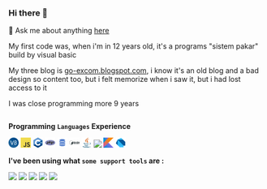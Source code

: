 ### Hi there 👋
💭 Ask me about anything [here](https://github.com/canducode/canducode/issues)

My first code was, when i'm in 12 years old, it's a programs "sistem pakar" build by visual basic

My three blog is [go-excom.blogspot.com](http://go-excom.blogspot.com/), i know it's an old blog and a bad design so content too, but i felt memorize when i saw it, but i had lost access to it

I was close programming more 9 years
```
```
**Programming `Languages` Experience**

<code><img height="20" src="https://raw.githubusercontent.com/github/explore/80688e429a7d4ef2fca1e82350fe8e3517d3494d/topics/visual-basic/visual-basic.png"></code>
<code><img height="20" src="https://raw.githubusercontent.com/github/explore/80688e429a7d4ef2fca1e82350fe8e3517d3494d/topics/javascript/javascript.png"></code>
<code><img height="20" src="https://raw.githubusercontent.com/github/explore/80688e429a7d4ef2fca1e82350fe8e3517d3494d/topics/cpp/cpp.png"></code>
[<code><img height="20" src="https://raw.githubusercontent.com/github/explore/5c058a388828bb5fde0bcafd4bc867b5bb3f26f3/topics/php/php.png"></code>](https://www.php.net/manual/en/)
<code><img height="20" src="https://raw.githubusercontent.com/github/explore/80688e429a7d4ef2fca1e82350fe8e3517d3494d/topics/sql/sql.png"></code>
<code><img height="20" src="https://raw.githubusercontent.com/github/explore/80688e429a7d4ef2fca1e82350fe8e3517d3494d/topics/bash/bash.png"></code>
<code><img height="20" src="https://raw.githubusercontent.com/github/explore/80688e429a7d4ef2fca1e82350fe8e3517d3494d/topics/java/java.png"></code>
[<code><img height="20" src="https://c.mql5.com/i/mql5-logo.png"></code>](https://www.mql5.com/en)
[<code><img height="20" src="https://raw.githubusercontent.com/github/explore/80688e429a7d4ef2fca1e82350fe8e3517d3494d/topics/kotlin/kotlin.png"></code>](https://kotlinlang.org/)
[<code><img height="20" src="https://raw.githubusercontent.com/github/explore/80688e429a7d4ef2fca1e82350fe8e3517d3494d/topics/dart/dart.png"></code>](https://dart.dev/)

**I've been using what `some support tools` are :**

[<code><img height="20" src="https://upload.wikimedia.org/wikipedia/commons/thumb/9/92/Android_Studio_Trademark.svg/256px-Android_Studio_Trademark.svg.png"></code>](https://developer.android.com/studio)
<code><img height="20" src="https://upload.wikimedia.org/wikipedia/commons/thumb/9/9a/Visual_Studio_Code_1.35_icon.svg/64px-Visual_Studio_Code_1.35_icon.svg.png"></code>
<code><img height="20" src="https://upload.wikimedia.org/wikipedia/commons/thumb/3/33/Figma-logo.svg/64px-Figma-logo.svg.png"></code>
[<code><img height="20" src="https://lh3.googleusercontent.com/-arbj6BdJBqg/XSyXBCI-XZI/AAAAAAADCVY/TKZUj5MehKEnQoge1Ms_cqAKMMxenHaAACMYCGAYYCw/s400/drawlogo128.png"></code>](https://github.com/canducode/canducode/issues)
[<code><img height="20" src="https://lh3.googleusercontent.com/t9RZENc11VWioLAGpGh2NYHop8MmVwKRVVi_9CX6dDO_WG9oQBp7jRUmlT0dtHeIWAd6XKDPUj5YU7G7d6bCKSdbSI8=w128-h128-e365-rj-sc0x00ffffff"></code>](https://github.com/canducode/canducode/issues)
